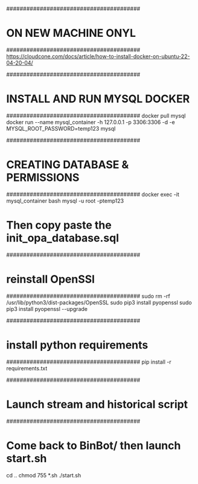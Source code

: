 ########################################
# ON NEW MACHINE ONYL
########################################
https://cloudcone.com/docs/article/how-to-install-docker-on-ubuntu-22-04-20-04/


########################################
# INSTALL AND RUN MYSQL DOCKER
########################################
docker pull mysql
docker run --name mysql_container -h 127.0.0.1 -p 3306:3306 -d -e MYSQL_ROOT_PASSWORD=temp123 mysql


########################################
# CREATING DATABASE & PERMISSIONS
########################################
docker exec -it mysql_container bash 
mysql -u root -ptemp123 

# Then copy paste the init_opa_database.sql


########################################
# reinstall OpenSSl
########################################
sudo rm -rf /usr/lib/python3/dist-packages/OpenSSL
sudo pip3 install pyopenssl
sudo pip3 install pyopenssl --upgrade

########################################
# install python requirements
########################################
pip install -r requirements.txt 


########################################
# Launch stream and historical script 
########################################
# Come back to BinBot/ then launch start.sh
cd ..
chmod 755 *.sh
./start.sh

